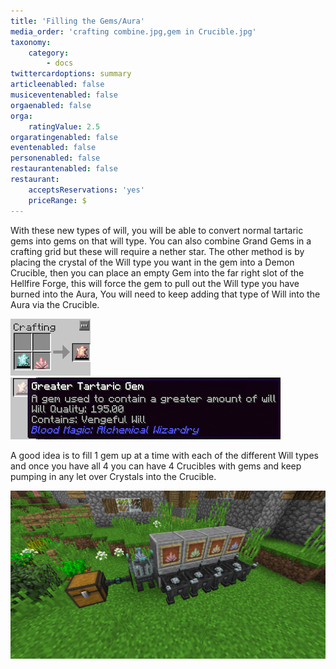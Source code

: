 ```yaml
---
title: 'Filling the Gems/Aura'
media_order: 'crafting combine.jpg,gem in Crucible.jpg'
taxonomy:
    category:
        - docs
twittercardoptions: summary
articleenabled: false
musiceventenabled: false
orgaenabled: false
orga:
    ratingValue: 2.5
orgaratingenabled: false
eventenabled: false
personenabled: false
restaurantenabled: false
restaurant:
    acceptsReservations: 'yes'
    priceRange: $
---
```


With these new types of will, you will be able to convert normal tartaric gems into gems on that will type. You can also combine Grand Gems in a crafting grid but these will require a nether star. The other method is by placing the crystal of the Will type you want in the gem into a Demon Crucible, then you can place an empty Gem into the far right slot of the Hellfire Forge, this will force the gem to pull out the Will type you have burned into the Aura, You will need to keep adding that type of Will into the Aura via the Crucible.

![](crafting%20combine.jpg) ![](gem%20in%20Crucible.jpg)

A good idea is to fill 1 gem up at a time with each of the different Will types and once you have all 4 you can have 4 Crucibles with gems and keep pumping in any let over Crystals into the Crucible.

![](automation%20of%20will.jpg)

